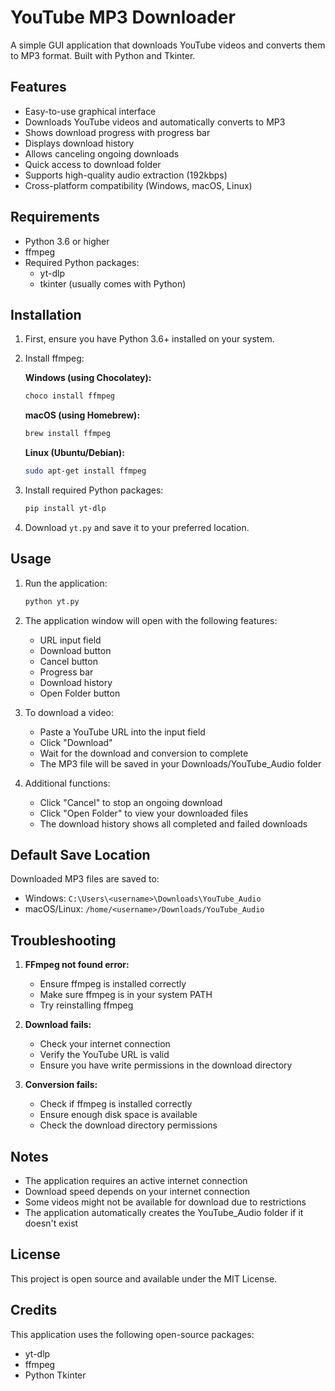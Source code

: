 # YouTube MP3 Downloader

A simple GUI application that downloads YouTube videos and converts them to MP3 format. Built with Python and Tkinter.

## Features

- Easy-to-use graphical interface
- Downloads YouTube videos and automatically converts to MP3
- Shows download progress with progress bar
- Displays download history
- Allows canceling ongoing downloads
- Quick access to download folder
- Supports high-quality audio extraction (192kbps)
- Cross-platform compatibility (Windows, macOS, Linux)

## Requirements

- Python 3.6 or higher
- ffmpeg
- Required Python packages:
  - yt-dlp
  - tkinter (usually comes with Python)

## Installation

1. First, ensure you have Python 3.6+ installed on your system.

2. Install ffmpeg:
   
   **Windows (using Chocolatey):**
   ```bash
   choco install ffmpeg
   ```
   
   **macOS (using Homebrew):**
   ```bash
   brew install ffmpeg
   ```
   
   **Linux (Ubuntu/Debian):**
   ```bash
   sudo apt-get install ffmpeg
   ```

3. Install required Python packages:
   ```bash
   pip install yt-dlp
   ```

4. Download `yt.py` and save it to your preferred location.

## Usage

1. Run the application:
   ```bash
   python yt.py
   ```

2. The application window will open with the following features:
   - URL input field
   - Download button
   - Cancel button
   - Progress bar
   - Download history
   - Open Folder button

3. To download a video:
   - Paste a YouTube URL into the input field
   - Click "Download"
   - Wait for the download and conversion to complete
   - The MP3 file will be saved in your Downloads/YouTube_Audio folder

4. Additional functions:
   - Click "Cancel" to stop an ongoing download
   - Click "Open Folder" to view your downloaded files
   - The download history shows all completed and failed downloads

## Default Save Location

Downloaded MP3 files are saved to:
- Windows: `C:\Users\<username>\Downloads\YouTube_Audio`
- macOS/Linux: `/home/<username>/Downloads/YouTube_Audio`

## Troubleshooting

1. **FFmpeg not found error:**
   - Ensure ffmpeg is installed correctly
   - Make sure ffmpeg is in your system PATH
   - Try reinstalling ffmpeg

2. **Download fails:**
   - Check your internet connection
   - Verify the YouTube URL is valid
   - Ensure you have write permissions in the download directory

3. **Conversion fails:**
   - Check if ffmpeg is installed correctly
   - Ensure enough disk space is available
   - Check the download directory permissions

## Notes

- The application requires an active internet connection
- Download speed depends on your internet connection
- Some videos might not be available for download due to restrictions
- The application automatically creates the YouTube_Audio folder if it doesn't exist

## License

This project is open source and available under the MIT License.

## Credits

This application uses the following open-source packages:
- yt-dlp
- ffmpeg
- Python Tkinter